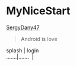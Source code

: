 # MyNiceStart
[SergyDany47](https://github.com/SergyDany47)
> Android is love

 splash | login  
 .......|.......
 ![]() | ![]()